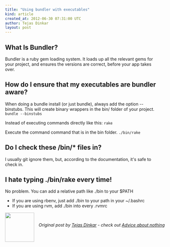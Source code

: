 ```yaml
---
title: "Using bundler with executables"
kind: article
created_at: 2012-06-30 07:31:00 UTC
author: Tejas Dinkar
layout: post
---
```

<h2>What Is Bundler?</h2><p>Bundler is a ruby gem loading system. It loads up all the relevant gems for your project, and ensures the versions are correct, before your app takes over.</p><h2>How do I ensure that my executables are bundler aware?</h2><p>When doing a bundle install (or just bundle), always add the option --binstubs. This will create binary wrappers in the bin/ folder of your project. <code>bundle --binstubs</code></p><p>Instead of executing commands directly like this:   <code>rake</code></p><p>Execute the command command that is in the bin folder.   <code>./bin/rake</code></p><h2>Do I check these /bin/* files in?</h2><p>I usually git ignore them, but, according to the documentation, it&#39;s safe to check in.</p><h2>I hate typing ./bin/rake every time!</h2><p>No problem. You can add a relative path like ./bin to your $PATH</p><ul><li>If you are using rbenv, just add ./bin to your path in your ~/.bashrc</li><li>If you are using rvm, add ./bin into every .rvmrc</li></ul><div class="author">
  <img src="http://nilenso.com/people/tejas-200.png" style="width: 96px; height: 96;">
  <span style="position: absolute; padding: 32px 15px;">
    <i>Original post by <a href="http://twitter.com/tdinkar">Tejas Dinkar</a> - check out <a href="http://blog.gja.in/">Advice about nothing</a></i>
  </span>
</div>
